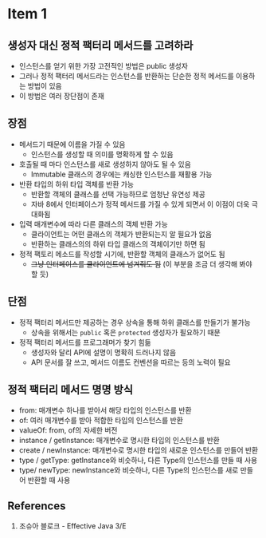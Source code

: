 # Item 1

## 생성자 대신 정적 팩터리 메서드를 고려하라

- 인스턴스를 얻기 위한 가장 고전적인 방법은 public 생성자
- 그러나 정적 팩터리 메서드라는 인스턴스를 반환하는 단순한 정적 메서드를 이용하는 방법이 있음
- 이 방법은 여러 장단점이 존재

## 장점

- 메서드기 때문에 이름을 가질 수 있음
  - 인스턴스를 생성할 때 의미를 명확하게 할 수 있음
- 호출될 때 마다 인스턴스를 새로 생성하지 않아도 될 수 있음
  - Immutable 클래스의 경우에는 캐싱한 인스턴스를 재활용 가능
- 반환 타입의 하위 타입 객체를 반환 가능
  - 반환할 객체의 클래스를 선택 가능하므로 엄청난 유연성 제공
  - 자바 8에서 인터페이스가 정적 메서드를 가질 수 있게 되면서 이 이점이 더욱 극대화됨
- 입력 매개변수에 따라 다른 클래스의 객체 반환 가능
  - 클라이언트는 어떤 클래스의 객체가 반환되는지 알 필요가 없음
  - 반환하는 클래스의의 하위 타입 클래스의 객체이기만 하면 됨
- 정적 팩토리 메소드를 작성할 시기에, 반환할 객체의 클래스가 없어도 됨
  - ~~그냥 인터페이스를 클라이언트에 넘겨줘도 됨~~ (이 부분을 조금 더 생각해 봐야 할 듯)

## 단점

- 정적 팩터리 메서드만 제공하는 경우 상속을 통해 하위 클래스를 만들기가 불가능
  - 상속을 위해서는 `public` 혹은 `protected` 생성자가 필요하기 때문
- 정적 팩터리 메서드를 프로그래머가 찾기 힘듦
  - 생성자와 달리 API에 설명이 명확히 드러나지 않음
  - API 문서를 잘 쓰고, 메서드 이름도 컨벤션을 따르는 등의 노력이 필요

## 정적 팩터리 메서드 명명 방식

- from: 매개변수 하나를 받아서 해당 타입의 인스턴스를 반환
- of: 여러 매개변수를 받아 적합한 타입의 인스턴스를 반환
- valueOf: from, of의 자세한 버전
- instance / getInstance: 매개변수로 명시한 타입의 인스턴스를 반환
- create / newInstance: 매개변수로 명시한 타입의 새로운 인스턴스를 만들어 반환
- type / getType: getInstance와 비슷하나, 다른 Type의 인스턴스를 만들 때 사용
- type/ newType: newInstance와 비슷하나, 다른 Type의 인스턴스를 새로 만들어 반환할 때 사용

## References

1. 조슈아 블로크 - Effective Java 3/E
